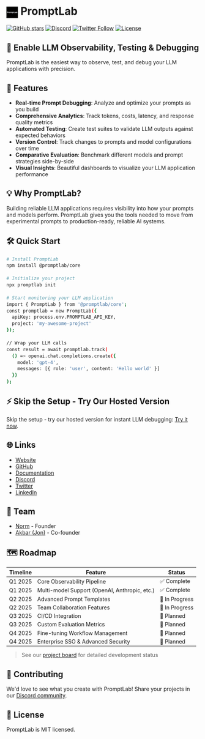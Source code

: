 # <img src="https://raw.githubusercontent.com/ordinarykaizen/PromptLab/main/assets/PromptLab (1).png" alt="PromptLab" width="30" height="30" style="vertical-align: middle;"> PromptLab

[![GitHub stars](https://img.shields.io/github/stars/ordinarykaizen/PromptLab?style=social)](https://github.com/ordinarykaizen/PromptLab/stargazers)
[![Discord](https://img.shields.io/discord/1234567890?label=Discord&logo=discord&logoColor=white&style=flat-square)](https://discord.com/invite/9YYEPceY)
[![Twitter Follow](https://img.shields.io/twitter/follow/trypromptlab?style=social)](https://x.com/trypromptlab)
[![License](https://img.shields.io/badge/license-MIT-blue.svg)](https://github.com/ordinarykaizen/PromptLab/blob/main/LICENSE)

## 🤖 Enable LLM Observability, Testing & Debugging

PromptLab is the easiest way to observe, test, and debug your LLM applications with precision.

## 🚀 Features

- **Real-time Prompt Debugging**: Analyze and optimize your prompts as you build
- **Comprehensive Analytics**: Track tokens, costs, latency, and response quality metrics
- **Automated Testing**: Create test suites to validate LLM outputs against expected behaviors
- **Version Control**: Track changes to prompts and model configurations over time
- **Comparative Evaluation**: Benchmark different models and prompt strategies side-by-side
- **Visual Insights**: Beautiful dashboards to visualize your LLM application performance

## 💡 Why PromptLab?

Building reliable LLM applications requires visibility into how your prompts and models perform. PromptLab gives you the tools needed to move from experimental prompts to production-ready, reliable AI systems.

## 🛠️ Quick Start

```bash
# Install PromptLab
npm install @promptlab/core

# Initialize your project
npx promptlab init

# Start monitoring your LLM application
import { PromptLab } from '@promptlab/core';
const promptlab = new PromptLab({
  apiKey: process.env.PROMPTLAB_API_KEY,
  project: 'my-awesome-project'
});

// Wrap your LLM calls
const result = await promptlab.track(
  () => openai.chat.completions.create({
    model: 'gpt-4',
    messages: [{ role: 'user', content: 'Hello world' }]
  })
);
```

## ⚡ Skip the Setup - Try Our Hosted Version

Skip the setup - try our hosted version for instant LLM debugging: [Try it now](https://www.trypromptlab.com/).

## 🌐 Links

- [Website](https://www.trypromptlab.com)
- [GitHub](https://github.com/ordinarykaizen/PromptLab)
- [Documentation](https://docs.trypromptlab.com)
- [Discord](https://discord.com/invite/9YYEPceY)
- [Twitter](https://x.com/trypromptlab)
- [LinkedIn](https://www.linkedin.com/company/trypromptlabs/)

## 👥 Team

- [Norm](https://x.com/ordinary_kaizen) - Founder
- [Akbar (Jon)](https://x.com/Akbar_Erkinov) - Co-founder

## 🗺️ Roadmap

| Timeline | Feature | Status |
|----------|---------|--------|
| Q1 2025 | Core Observability Pipeline | ✅ Complete |
| Q1 2025 | Multi-model Support (OpenAI, Anthropic, etc.) | ✅ Complete |
| Q2 2025 | Advanced Prompt Templates | 🚧 In Progress |
| Q2 2025 | Team Collaboration Features | 🚧 In Progress |
| Q3 2025 | CI/CD Integration | 📅 Planned |
| Q3 2025 | Custom Evaluation Metrics | 📅 Planned |
| Q4 2025 | Fine-tuning Workflow Management | 📅 Planned |
| Q4 2025 | Enterprise SSO & Advanced Security | 📅 Planned |

> See our [project board](https://github.com/ordinarykaizen/PromptLab/projects) for detailed development status

## 🤝 Contributing

We'd love to see what you create with PromptLab! Share your projects in our [Discord community](https://discord.com/invite/9YYEPceY).

## 📄 License

PromptLab is MIT licensed.
